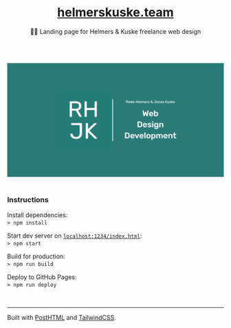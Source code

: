 <br>

<h1 align=center><a href="https://helmerskuske.team">helmerskuske.team</a></h1>
<p align=center>🤝🏻 Landing page for Helmers & Kuske freelance web design</p>

<br>
<br>
<br>

<img src="assets/og_image.png">

<br>
<br>

### Instructions

Install dependencies:  
`> npm install`

Start dev server on [`localhost:1234/index.html`](http://localhost:1234/index.html):  
`> npm start`

Build for production:  
`> npm run build`

Deploy to GitHub Pages:  
`> npm run deploy`

<br>

---

Built with [PostHTML](https://github.com/posthtml/posthtml) and [TailwindCSS](https://tailwindcss.com/).
